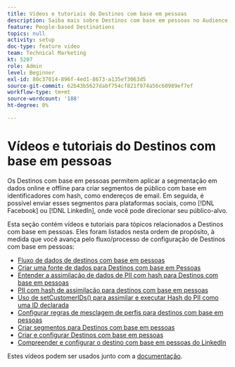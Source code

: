 ```yaml
---
title: Vídeos e tutoriais do Destinos com base em pessoas
description: Saiba mais sobre Destinos com base em pessoas no Audience Manager. Descubra como aplicar a segmentação em dados online e offline para criar segmentos de público com base em identificadores com hash, como endereços de email e muito mais!
feature: People-based Destinations
topics: null
activity: setup
doc-type: feature video
team: Technical Marketing
kt: 5207
role: Admin
level: Beginner
exl-id: 80c37014-896f-4ed1-8673-a135ef3063d5
source-git-commit: 62b43b5627dabf754cf821f974a56c60989ef7ef
workflow-type: tm+mt
source-wordcount: '188'
ht-degree: 0%

---
```


# Vídeos e tutoriais do Destinos com base em pessoas

Os Destinos com base em pessoas permitem aplicar a segmentação em dados online e offline para criar segmentos de público com base em identificadores com hash, como endereços de email. Em seguida, é possível enviar esses segmentos para plataformas sociais, como [!DNL Facebook] ou [!DNL LinkedIn], onde você pode direcionar seu público-alvo.

Esta seção contém vídeos e tutoriais para tópicos relacionados a Destinos com base em pessoas. Eles foram listados nesta ordem de propósito, à medida que você avança pelo fluxo/processo de configuração de Destinos com base em pessoas:

* [Fluxo de dados de destinos com base em pessoas](people-based-destinations-data-flow.md)
* [Criar uma fonte de dados para Destinos com base em Pessoas](creating-a-data-source-for-people-based-destinations.md)
* [Entender a assimilação de dados de PII com hash para Destinos com base em pessoas](understanding-hashed-pii-data-ingestion-for-people-based-destinations.md)
* [PII com hash de assimilação para destinos com base em pessoas](ingesting-hashed-pii-for-people-based-destinations.md)
* [Uso de setCustomerIDs() para assimilar e executar Hash do PII como uma ID declarada](using-setcustomerids-to-ingest-and-hash-pii-as-a-declared-id.md)
* [Configurar regras de mesclagem de perfis para destinos com base em pessoas](configuring-profile-merge-rules-for-people-based-destinations.md)
* [Criar segmentos para Destinos com base em pessoas](creating-segments-for-people-based-destinations.md)
* [Criar e configurar Destinos com base em pessoas](create-and-configure-people-based-destinations.md)
* [Compreender e configurar o destino com base em pessoas do LinkedIn](understanding-and-configuring-the-linkedin-pbd.md)

Estes vídeos podem ser usados junto com a [documentação](https://experienceleague.adobe.com/docs/audience-manager/user-guide/features/destinations/people-based/people-based-destinations-overview.html).
